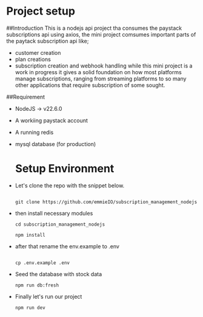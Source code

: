 # Project setup

##Introduction
This is a nodejs api project tha consumes the paystack subscriptions api using axios, the mini project comsumes important parts of the paytack subscription api like;
* customer creation
* plan creations
* subscription creation and webhook handling
while this mini project is a work in progress it gives a solid foundation on how most platforms manage subscriptions, ranging from streaming platforms to so many other applications
that require subscription of some sought.

##Requirement
 * NodeJS -> v22.6.0
 * A workiing paystack account
 * A running redis 
 * mysql database (for production)

   # Setup Environment

 * Let's clone the repo with the snippet below.
    ````

    git clone https://github.com/emmieIO/subscription_management_nodejs

    `````
* then install necessary modules
    ````
    cd subscription_management_nodejs

    npm install
    ````
 * after that rename the env.example to .env
    ````

    cp .env.example .env

    ````
* Seed the database with stock data
   ````
   npm run db:fresh
   ````
* Finally let's run our project
   ````
   npm run dev
   ````

